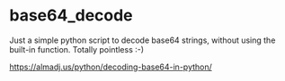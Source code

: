 # base64_decode

Just a simple python script to decode base64 strings, without using the built-in function. Totally pointless :-)

https://almadj.us/python/decoding-base64-in-python/
